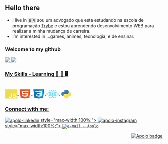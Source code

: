 
## Hello there

- I live in :brazil: sou um advogado que esta estudando na escola de programação [Trybe](https://www.betrybe.com/) e estou aprendendo desenvolvimento WEB para realizar a minha mudança de carreira.
- I’m interested in ...games, animes, tecnologia, e de ensinar.


### Welcome to my github

<div>
  <a href="https://github.com/APOLOWILKER">
  <img height="180em" src="https://github-readme-stats.vercel.app/api?username=APOLOWILKER&show_icons=true&theme=dracula&include_all_commits=true&count_private=true"/>
  <img height="180em" src="https://github-readme-stats.vercel.app/api/top-langs/?username=APOLOWILKER&layout=compact&langs_count=7&theme=dracula"/>
</div>

### My Skills - Learning :abacus: :notebook: :desktop_computer:
  
<div style="display: inline_block"><br>
  <img align="center" alt="Apolo-Js" height="30" width="40" src="https://raw.githubusercontent.com/devicons/devicon/master/icons/javascript/javascript-plain.svg">
   <img align="center" alt="Apolo-HTML" height="30" width="40" src="https://raw.githubusercontent.com/devicons/devicon/master/icons/html5/html5-original.svg">
  <img align="center" alt="Apolo-CSS" height="30" width="40" src="https://raw.githubusercontent.com/devicons/devicon/master/icons/css3/css3-original.svg">
  <img align="center" alt="Apolo-React" height="30" width="40" src="https://raw.githubusercontent.com/devicons/devicon/master/icons/react/react-original.svg">
  <img align="center" alt="Apolo-React" height="30" width="40" src="https://raw.githubusercontent.com/devicons/devicon/master/icons/python/python-original.svg">
</div>


### Connect with me:

 <div>
    <a href="www.linkedin.com/in/apolowilker" target="_blank">
    <img align="center" alt="apolo-linkedin" height ="33" width="40" src="https://img.shields.io/badge/-LinkedIn-%230077B5?style=for-the-badge&logo=linkedin&logoColor=white" target="_blank">
  style="max-width:100%;">
  </a>
   
  <a href="https://www.instagram.com/agoradevweb/" target="_blank">
  <img align="center" alt="apolo-instagram" height ="33" width="40" src="https://img.shields.io/badge/-Instagram-%23E4405F?style=for-the-badge&logo=instagram&logoColor=white" target="_blank">
  style="max-width:100%;">
  </a>
   
  <a href="mailto:apolowilkercarvalho@gmail.com" target="_blank">
    <code><img align="center" alt="e-mail - Apolo" height ="33" width="40" src="https://img.shields.io/badge/-Gmail-%23333?style=for-the-badge&logo=gmail&logoColor=white" target="_blank" /></code>
  </a>
</div>  
  
<div>
  <p align="right">
    <a href="https://badges.pufler.dev">
      <img src="https://badges.pufler.dev/visits/apolowilker/apolowilker" alt="Apolo badge" />
    </a>
  </p>
</div>
